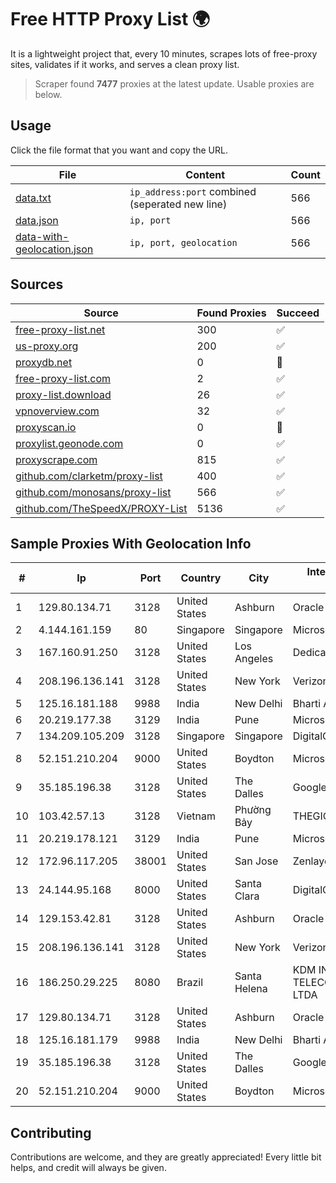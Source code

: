 
# Free HTTP Proxy List 🌍

It is a lightweight project that, every 10 minutes, scrapes lots of free-proxy sites, validates if it works, and serves a clean proxy list.


> Scraper found **7477** proxies at the latest update. Usable proxies are below.

## Usage

Click the file format that you want and copy the URL.


|File|Content|Count|
|----|-------|-----|
|[data.txt](https://raw.githubusercontent.com/themiralay/Proxy-List-World/master/data.txt)|`ip_address:port` combined (seperated new line)|566|
|[data.json](https://raw.githubusercontent.com/themiralay/Proxy-List-World/master/data.json)|`ip, port`|566|
|[data-with-geolocation.json](https://raw.githubusercontent.com/themiralay/Proxy-List-World/master/data-with-geolocation.json)|`ip, port, geolocation`|566|

## Sources

|Source|Found Proxies|Succeed|
|------|-------------|-------|
|[free-proxy-list.net](https://free-proxy-list.net)|300|✅|
|[us-proxy.org](https://www.us-proxy.org)|200|✅|
|[proxydb.net](http://proxydb.net)|0|🚫|
|[free-proxy-list.com](https://free-proxy-list.com/?page=&port=&type%5B%5D=http&type%5B%5D=https&up_time=0&search=Search)|2|✅|
|[proxy-list.download](https://www.proxy-list.download/HTTP)|26|✅|
|[vpnoverview.com](https://vpnoverview.com/privacy/anonymous-browsing/free-proxy-servers)|32|✅|
|[proxyscan.io](https://www.proxyscan.io)|0|🚫|
|[proxylist.geonode.com](https://proxylist.geonode.com/api/proxy-list?limit=300&page=1&sort_by=lastChecked&sort_type=desc&protocols=http,https)|0|✅|
|[proxyscrape.com](https://api.proxyscrape.com/v2/?request=displayproxies&protocol=http&timeout=10000&country=all&ssl=all&anonymity=all)|815|✅|
|[github.com/clarketm/proxy-list](https://raw.githubusercontent.com/clarketm/proxy-list/master/proxy-list-raw.txt)|400|✅|
|[github.com/monosans/proxy-list](https://raw.githubusercontent.com/monosans/proxy-list/main/proxies/http.txt)|566|✅|
|[github.com/TheSpeedX/PROXY-List](https://raw.githubusercontent.com/TheSpeedX/PROXY-List/master/http.txt)|5136|✅|


## Sample Proxies With Geolocation Info

|#|Ip|Port|Country|City|Internet Service Provider|
|-|--|----|-------|----|-------------------------|
|1|129.80.134.71|3128|United States|Ashburn|Oracle Corporation|
|2|4.144.161.159|80|Singapore|Singapore|Microsoft Corporation|
|3|167.160.91.250|3128|United States|Los Angeles|Dedicated.com|
|4|208.196.136.141|3128|United States|New York|Verizon Business|
|5|125.16.181.188|9988|India|New Delhi|Bharti Airtel|
|6|20.219.177.38|3129|India|Pune|Microsoft Corporation|
|7|134.209.105.209|3128|Singapore|Singapore|DigitalOcean, LLC|
|8|52.151.210.204|9000|United States|Boydton|Microsoft Corporation|
|9|35.185.196.38|3128|United States|The Dalles|Google LLC|
|10|103.42.57.13|3128|Vietnam|Phường Bảy|THEGIOISO|
|11|20.219.178.121|3129|India|Pune|Microsoft Corporation|
|12|172.96.117.205|38001|United States|San Jose|Zenlayer Inc|
|13|24.144.95.168|8000|United States|Santa Clara|DigitalOcean, LLC|
|14|129.153.42.81|3128|United States|Ashburn|Oracle Corporation|
|15|208.196.136.141|3128|United States|New York|Verizon Business|
|16|186.250.29.225|8080|Brazil|Santa Helena|KDM INTERNET TELECOMUNICACOES LTDA|
|17|129.80.134.71|3128|United States|Ashburn|Oracle Corporation|
|18|125.16.181.179|9988|India|New Delhi|Bharti Airtel|
|19|35.185.196.38|3128|United States|The Dalles|Google LLC|
|20|52.151.210.204|9000|United States|Boydton|Microsoft Corporation|



## Contributing

Contributions are welcome, and they are greatly appreciated! Every
little bit helps, and credit will always be given.


